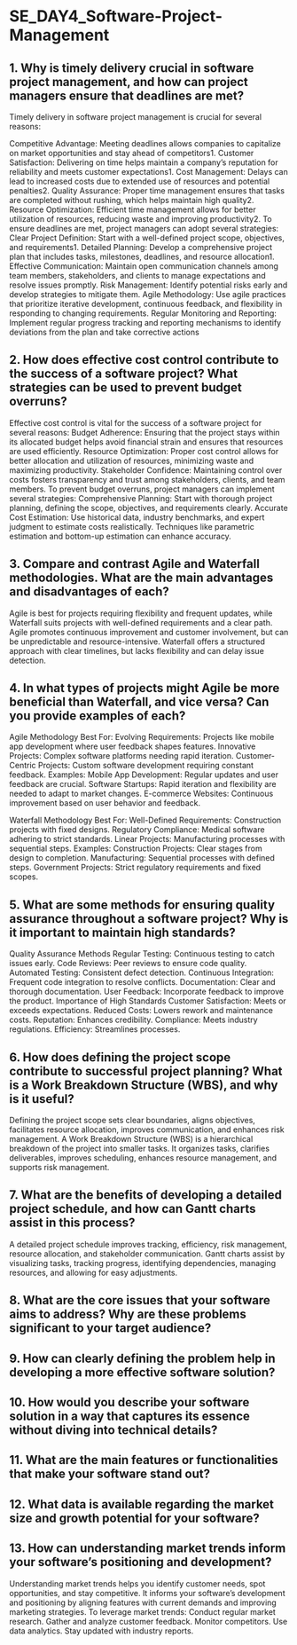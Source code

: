 # SE_DAY4_Software-Project-Management
## 1. Why is timely delivery crucial in software project management, and how can project managers ensure that deadlines are met?
Timely delivery in software project management is crucial for several reasons:

Competitive Advantage: Meeting deadlines allows companies to capitalize on market opportunities and stay ahead of competitors1.
Customer Satisfaction: Delivering on time helps maintain a company’s reputation for reliability and meets customer expectations1.
Cost Management: Delays can lead to increased costs due to extended use of resources and potential penalties2.
Quality Assurance: Proper time management ensures that tasks are completed without rushing, which helps maintain high quality2.
Resource Optimization: Efficient time management allows for better utilization of resources, reducing waste and improving productivity2.
To ensure deadlines are met, project managers can adopt several strategies:
Clear Project Definition: Start with a well-defined project scope, objectives, and requirements1.
Detailed Planning: Develop a comprehensive project plan that includes tasks, milestones, deadlines, and resource allocation1.
Effective Communication: Maintain open communication channels among team members, stakeholders, and clients to manage expectations and resolve issues promptly.
Risk Management: Identify potential risks early and develop strategies to mitigate them.
Agile Methodology: Use agile practices that prioritize iterative development, continuous feedback, and flexibility in responding to changing requirements.
Regular Monitoring and Reporting: Implement regular progress tracking and reporting mechanisms to identify deviations from the plan and take corrective actions

## 2. How does effective cost control contribute to the success of a software project? What strategies can be used to prevent budget overruns?
Effective cost control is vital for the success of a software project for several reasons:
Budget Adherence: Ensuring that the project stays within its allocated budget helps avoid financial strain and ensures that resources are used efficiently.
Resource Optimization: Proper cost control allows for better allocation and utilization of resources, minimizing waste and maximizing productivity.
Stakeholder Confidence: Maintaining control over costs fosters transparency and trust among stakeholders, clients, and team members.
To prevent budget overruns, project managers can implement several strategies:
Comprehensive Planning: Start with thorough project planning, defining the scope, objectives, and requirements clearly.
Accurate Cost Estimation: Use historical data, industry benchmarks, and expert judgment to estimate costs realistically. Techniques like parametric estimation and bottom-up estimation can enhance accuracy.

## 3. Compare and contrast Agile and Waterfall methodologies. What are the main advantages and disadvantages of each?
Agile is best for projects requiring flexibility and frequent updates, while Waterfall suits projects with well-defined requirements and a clear path.
Agile promotes continuous improvement and customer involvement, but can be unpredictable and resource-intensive.
Waterfall offers a structured approach with clear timelines, but lacks flexibility and can delay issue detection.
## 4. In what types of projects might Agile be more beneficial than Waterfall, and vice versa? Can you provide examples of each?
Agile Methodology
Best For:
Evolving Requirements: Projects like mobile app development where user feedback shapes features.
Innovative Projects: Complex software platforms needing rapid iteration.
Customer-Centric Projects: Custom software development requiring constant feedback.
Examples:
Mobile App Development: Regular updates and user feedback are crucial.
Software Startups: Rapid iteration and flexibility are needed to adapt to market changes.
E-commerce Websites: Continuous improvement based on user behavior and feedback.

Waterfall Methodology
Best For:
Well-Defined Requirements: Construction projects with fixed designs.
Regulatory Compliance: Medical software adhering to strict standards.
Linear Projects: Manufacturing processes with sequential steps.
Examples:
Construction Projects: Clear stages from design to completion.
Manufacturing: Sequential processes with defined steps.
Government Projects: Strict regulatory requirements and fixed scopes.

## 5. What are some methods for ensuring quality assurance throughout a software project? Why is it important to maintain high standards?
Quality Assurance Methods
Regular Testing: Continuous testing to catch issues early.
Code Reviews: Peer reviews to ensure code quality.
Automated Testing: Consistent defect detection.
Continuous Integration: Frequent code integration to resolve conflicts.
Documentation: Clear and thorough documentation.
User Feedback: Incorporate feedback to improve the product.
Importance of High Standards
Customer Satisfaction: Meets or exceeds expectations.
Reduced Costs: Lowers rework and maintenance costs.
Reputation: Enhances credibility.
Compliance: Meets industry regulations.
Efficiency: Streamlines processes.

## 6. How does defining the project scope contribute to successful project planning? What is a Work Breakdown Structure (WBS), and why is it useful?
Defining the project scope sets clear boundaries, aligns objectives, facilitates resource allocation, improves communication, and enhances risk management.
A Work Breakdown Structure (WBS) is a hierarchical breakdown of the project into smaller tasks. It organizes tasks, clarifies deliverables, improves scheduling, enhances resource management, and supports risk management.
## 7. What are the benefits of developing a detailed project schedule, and how can Gantt charts assist in this process?
A detailed project schedule improves tracking, efficiency, risk management, resource allocation, and stakeholder communication.
Gantt charts assist by visualizing tasks, tracking progress, identifying dependencies, managing resources, and allowing for easy adjustments.
## 8. What are the core issues that your software aims to address? Why are these problems significant to your target audience?
## 9. How can clearly defining the problem help in developing a more effective software solution?
## 10. How would you describe your software solution in a way that captures its essence without diving into technical details?
## 11. What are the main features or functionalities that make your software stand out?
## 12. What data is available regarding the market size and growth potential for your software?
## 13. How can understanding market trends inform your software’s positioning and development?
Understanding market trends helps you identify customer needs, spot opportunities, and stay competitive. It informs your software’s development and positioning by aligning features with current demands and improving marketing strategies.
To leverage market trends:
Conduct regular market research.
Gather and analyze customer feedback.
Monitor competitors.
Use data analytics.
Stay updated with industry reports.
